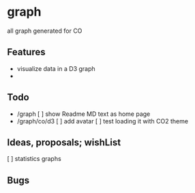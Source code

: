 # graph
all graph generated for CO

## Features 
- visualize data in a D3 graph 
- 


## Todo
- /graph 
    [ ] show Readme MD text as home page 
- /graph/co/d3
    [ ] add avatar
[ ] test loading it with CO2 theme


## Ideas, proposals; wishList
[ ] statistics graphs


## Bugs
